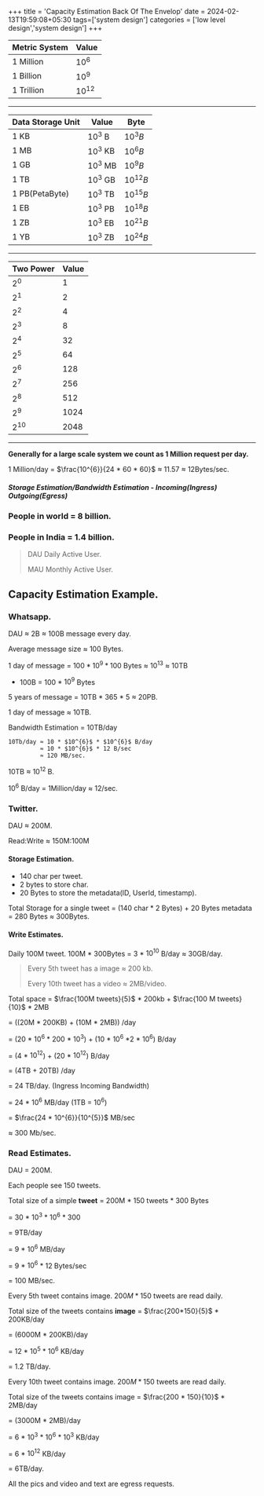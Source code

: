 +++
title = 'Capacity Estimation Back Of The Envelop'
date = 2024-02-13T19:59:08+05:30
tags=['system design']
categories = ['low level design','system design']
+++

|Metric System|Value|
|---|---|
|1 Million|${10^6}$|
|1 Billion|${10^9}$|
|1 Trillion|$10^{12}$|

---

| Data Storage Unit | Value       | Byte       |
|-------------------|-------------|------------|
| 1 KB              | $10^{3}$ B  | $10^{3}B$  |
| 1 MB              | $10^{3}$ KB | $10^{6}B$  |
| 1 GB              | $10^{3}$ MB | $10^{9}B$  |
| 1 TB              | $10^{3}$ GB | $10^{12}B$ |
| 1 PB(PetaByte)    | $10^{3}$ TB | $10^{15}B$ |
| 1 EB              | $10^{3}$ PB | $10^{18}B$ |
| 1 ZB              | $10^{3}$ EB | $10^{21}B$ |
| 1 YB              | $10^{3}$ ZB | $10^{24}B$ |

---

| Two Power | Value |
|-----------|-------|
| $2^{0}$   | 1     |
| $2^{1}$   | 2     |
| $2^{2}$   | 4     |
| $2^{3}$   | 8     |
| $2^{4}$   | 32    |
| $2^{5}$   | 64    |
| $2^{6}$   | 128   |
| $2^{7}$   | 256   |
| $2^{8}$   | 512   |
| $2^{9}$   | 1024  |
| $2^{10}$  | 2048  |

---


**Generally for a large scale system we count as 1 Million request per day.**


1 Million/day =
$\frac{10^{6}}{24 * 60 * 60}$
≈ 11.57 ≈ 12Bytes/sec.

##### Storage Estimation/Bandwidth Estimation - Incoming(Ingress) Outgoing(Egress)

### People in world = 8 billion.
### People in India = 1.4 billion.

> DAU Daily Active User.
> 
> MAU Monthly Active User.

## Capacity Estimation Example.
### Whatsapp.
DAU ≈ 2B ≈ 100B message every day.

Average message size ≈ 100 Bytes.

1 day of message = $100 * 10^{9} * 100$ Bytes ≈ $10^{13}$ ≈ 10TB

- 100B = 100 * $10^{9}$ Bytes

5 years of message = 10TB * 365 * 5 ≈ 20PB.

1 day of message ≈ 10TB.

Bandwidth Estimation = 10TB/day 
```
10Tb/day ≈ 10 * $10^{6}$ * $10^{6}$ B/day 
         ≈ 10 * $10^{6}$ * 12 B/sec
         ≈ 120 MB/sec.
```

10TB ≈ $10^{12}$ B.

$10^{6}$ B/day = 1Million/day ≈ 12/sec.

### Twitter.

DAU ≈ 200M.

Read:Write ≈ 150M:100M

#### Storage Estimation.
- 140 char per tweet.
- 2 bytes to store char.
- 20 Bytes to store the metadata(ID, UserId, timestamp).

Total Storage for a single tweet = (140 char * 2 Bytes) + 20 Bytes metadata = 280 Bytes ≈ 300Bytes.

#### Write Estimates.
Daily 100M tweet.
100M * 300Bytes = 3 * $10^{10}$ B/day ≈ 30GB/day.


> Every 5th tweet has a image ≈ 200 kb.
> 
> Every 10th tweet has a video ≈ 2MB/video.

Total space = $\frac{100M tweets}{5}$ * 200kb +  $\frac{100 M tweets}{10}$ * 2MB

= ((20M * 200KB) + (10M * 2MB)) /day 

= (20 * $10^6$ * 200 * $10^{3}$) + (10 * $10^{6}$ *2 * $10^{6}$) B/day

= (4 * $10^{12}$) + (20 * $10^{12}$) B/day

= (4TB + 20TB) /day

= 24 TB/day. (Ingress Incoming Bandwidth)

= 24 * $10^{6}$ MB/day (1TB = $10^{6}$)

= $\frac{24 * 10^{6}}{10^{5}}$ MB/sec

≈ 300 Mb/sec.

### Read Estimates.
DAU = 200M.

Each people see 150 tweets.

Total size of a simple **tweet** = 200M * 150 tweets * 300 Bytes 

= 30 * $10^{3}$ * $10^{6}$ * 300 

= 9TB/day 

= 9 * $10^{6}$ MB/day 

= 9 * $10^{6}$ * 12 Bytes/sec 

= 100 MB/sec.

Every 5th tweet contains image. $200M *150$ tweets are read daily.

Total size of the tweets contains **image** = $\frac{200*150}{5}$ * 200KB/day 

= (6000M * 200KB)/day 

= 12 * $10^{5}$ * $10^{6}$ KB/day 

= 1.2 TB/day.

Every 10th tweet contains image. $200M * 150$ tweets are read daily.

Total size of the tweets contains image = $\frac{200 * 150}{10}$ * 2MB/day 

= (3000M * 2MB)/day 

= 6 * $10^{3}$ * $10^{6}$ * $10^{3}$ KB/day 

= 6 * $10^{12}$ KB/day 

= 6TB/day.


All the pics and video and text are egress requests.

